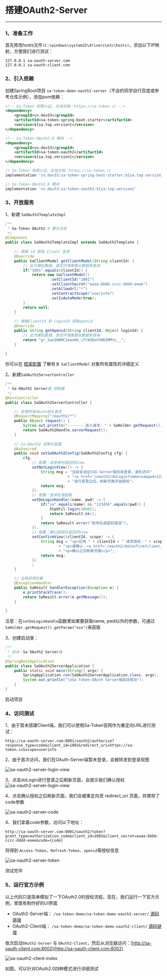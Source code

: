# 搭建OAuth2-Server

--- 

### 1、准备工作 
首先修改hosts文件`(C:\windows\system32\drivers\etc\hosts)`，添加以下IP映射，方便我们进行测试：
``` url
127.0.0.1 sa-oauth-server.com
127.0.0.1 sa-oauth-client.com
```


### 2、引入依赖 
创建SpringBoot项目 `sa-token-demo-oauth2-server`（不会的同学自行百度或参考仓库示例），添加pom依赖：

<!---------------------------- tabs:start ---------------------------->
<!-------- tab:Maven 方式 -------->
``` xml
<!-- Sa-Token 权限认证, 在线文档：https://sa-token.cc -->
<dependency>
	<groupId>cn.dev33</groupId>
	<artifactId>sa-token-spring-boot-starter</artifactId>
	<version>${sa.top.version}</version>
</dependency>

<!-- Sa-Token-OAuth2.0 模块 -->
<dependency>
	<groupId>cn.dev33</groupId>
	<artifactId>sa-token-oauth2</artifactId>
	<version>${sa.top.version}</version>
</dependency>
```
<!-------- tab:Gradle 方式 -------->
``` gradle
// Sa-Token 权限认证，在线文档：https://sa-token.cc
implementation 'cn.dev33:sa-token-spring-boot-starter:${sa.top.version}'

// Sa-Token-OAuth2.0 模块
implementation 'cn.dev33:sa-token-oauth2:${sa.top.version}'
```
<!---------------------------- tabs:end ---------------------------->



### 3、开放服务 
1、新建 `SaOAuth2TemplateImpl` 
``` java
/**
 * Sa-Token OAuth2.0 整合实现 
 */
@Component
public class SaOAuth2TemplateImpl extends SaOAuth2Template {
	
	// 根据 id 获取 Client 信息 
	@Override
	public SaClientModel getClientModel(String clientId) {
		// 此为模拟数据，真实环境需要从数据库查询 
		if("1001".equals(clientId)) {
			return new SaClientModel()
					.setClientId("1001")
					.setClientSecret("aaaa-bbbb-cccc-dddd-eeee")
					.setAllowUrl("*")
					.setContractScope("userinfo")
					.setIsAutoMode(true);
		}
		return null;
	}
	
	// 根据ClientId 和 LoginId 获取openid 
	@Override
	public String getOpenid(String clientId, Object loginId) {
		// 此为模拟数据，真实环境需要从数据库查询 
		return "gr_SwoIN0MC1ewxHX_vfCW3BothWDZMMtx__";
	}
	
}
```

你可以在 [框架配置](/use/config?id=SaClientModel属性定义) 了解有关 `SaClientModel` 对象所有属性的详细定义


2、新建`SaOAuth2ServerController`
``` java
/**
 * Sa-OAuth2 Server端 控制器 
 */
@RestController
public class SaOAuth2ServerController {

	// 处理所有OAuth相关请求 
	@RequestMapping("/oauth2/*")
	public Object request() {
		System.out.println("------- 进入请求: " + SaHolder.getRequest().getUrl());
		return SaOAuth2Handle.serverRequest();
	}
	
	// Sa-OAuth2 定制化配置 
	@Autowired
	public void setSaOAuth2Config(SaOAuth2Config cfg) {
		cfg.
			// 配置：未登录时返回的View 
			setNotLoginView(() -> {
				String msg = "当前会话在SSO-Server端尚未登录，请先访问"
	                        + "<a href='/oauth2/doLogin?name=sa&pwd=123456' target='_blank'> doLogin登录 </a>"
	                        + "进行登录之后，刷新页面开始授权";
	            return msg;
			}).
			// 配置：登录处理函数 
			setDoLoginHandle((name, pwd) -> {
				if("sa".equals(name) && "123456".equals(pwd)) {
					StpUtil.login(10001);
					return SaResult.ok();
				}
				return SaResult.error("账号名或密码错误");
			}).
			// 配置：确认授权时返回的View 
			setConfirmView((clientId, scope) -> {
				String msg = "<p>应用 " + clientId + " 请求授权：" + scope + "</p>"
                        + "<p>请确认：<a href='/oauth2/doConfirm?client_id=" + clientId + "&scope=" + scope + "' target='_blank'> 确认授权 </a></p>"
                        + "<p>确认之后刷新页面</p>";
				return msg;
			})
			;
	}

	// 全局异常拦截  
	@ExceptionHandler
	public SaResult handlerException(Exception e) {
		e.printStackTrace(); 
		return SaResult.error(e.getMessage());
	}
	
}
```
注意：在`setDoLoginHandle`函数里如果要获取name, pwd以外的参数，可通过`SaHolder.getRequest().getParam("xxx")`来获取 

3、创建启动类：
``` java
/**
 * 启动：Sa-OAuth2 Server端 
 */
@SpringBootApplication 
public class SaOAuth2ServerApplication {
	public static void main(String[] args) {
		SpringApplication.run(SaOAuth2ServerApplication.class, args);
		System.out.println("\nSa-Token-OAuth Server端启动成功");
	}
}
```
启动项目


### 4、访问测试 

1、由于暂未搭建Client端，我们可以使用Sa-Token官网作为重定向URL进行测试：
``` url
http://sa-oauth-server.com:8001/oauth2/authorize?response_type=code&client_id=1001&redirect_uri=https://sa-token.cc&scope=userinfo
```

2、由于首次访问，我们在OAuth-Server端暂未登录，会被转发到登录视图 

![sa-oauth2-server-login-view](https://oss.dev33.cn/sa-token/doc/oauth2/sa-oauth2-server-login-view.png 's-w-sh')

3、点击doLogin进行登录之后刷新页面，会提示我们确认授权
![sa-oauth2-server-login-view](https://oss.dev33.cn/sa-token/doc/oauth2/sa-oauth2-server-scope.png 's-w-sh')

4、点击确认授权之后刷新页面，我们会被重定向至 redirect_uri 页面，并携带了code参数 

![sa-oauth2-server-code](https://oss.dev33.cn/sa-token/doc/oauth2/sa-oauth2-server-code.png 's-w-sh')

4、我们拿着code参数，访问以下地址：
``` url
http://sa-oauth-server.com:8001/oauth2/token?grant_type=authorization_code&client_id=1001&client_secret=aaaa-bbbb-cccc-dddd-eeee&code={code}
```

将得到 `Access-Token`、`Refresh-Token`、`openid`等授权信息 

![sa-oauth2-server-token](https://oss.dev33.cn/sa-token/doc/oauth2/sa-oauth2-server-token.png 's-w-sh')

测试完毕


### 5、运行官方示例 
以上代码只是简单模拟了一下OAuth2.0的授权流程，现在，我们运行一下官方示例，里面有制作好的UI界面

- OAuth2-Server端： `/sa-token-demo/sa-token-demo-oauth2-server/` [源码链接](https://gitee.com/dromara/sa-token/tree/dev/sa-token-demo/sa-token-demo-oauth2-server) <br/>
- OAuth2-Client端： `/sa-token-demo/sa-token-demo-oauth2-client/` [源码链接](https://gitee.com/dromara/sa-token/tree/dev/sa-token-demo/sa-token-demo-oauth2-client) <br/>

依次启动`OAuth2-Server` 与 `OAuth2-Client`，然后从浏览器访问：[http://sa-oauth-client.com:8002](http://sa-oauth-client.com:8002)

![sa-oauth2-client-index](https://oss.dev33.cn/sa-token/doc/oauth2/sa-oauth2-client-index.png 's-w-sh')

如图，可以针对OAuth2.0四种模式进行详细测试 



